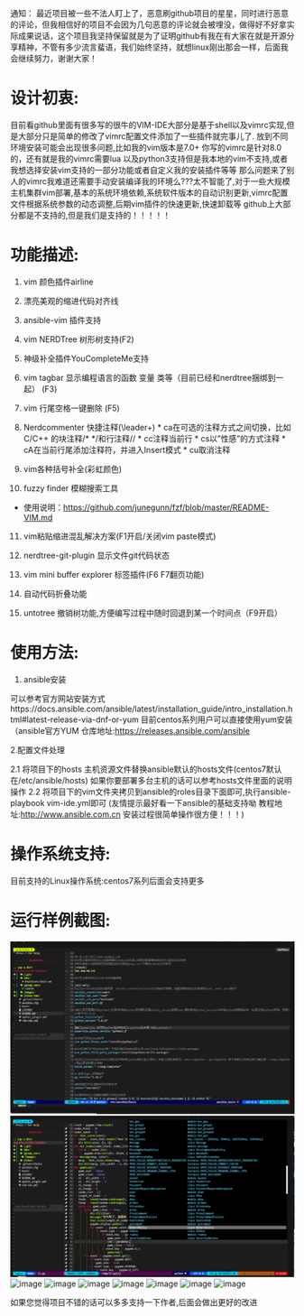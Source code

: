 
通知：
最近项目被一些不法人盯上了，恶意刷github项目的星星，同时进行恶意的评论，但我相信好的项目不会因为几句恶意的评论就会被埋没，做得好不好拿实际成果说话，这个项目我坚持保留就是为了证明github有我在有大家在就是开源分享精神，不管有多少流言蜚语，我们始终坚持，就想linux刚出那会一样，后面我会继续努力，谢谢大家！

# 设计初衷:
   目前看github里面有很多写的很牛的VIM-IDE大部分是基于shell以及vimrc实现,但是大部分只是简单的修改了vimrc配置文件添加了一些插件就完事儿了.
放到不同环境安装可能会出现很多问题,比如我的vim版本是7.0+ 你写的vimrc是针对8.0的，还有就是我的vimrc需要lua 以及python3支持但是我本地的vim不支持,或者我想选择安装vim支持的一部分功能或者自定义我的安装插件等等
    那么问题来了别人的vimrc我难道还需要手动安装编译我的环境么???太不智能了,对于一些大规模主机集群vim部署,基本的系统环境依赖,系统软件版本的自动识别更新,vimrc配置文件根据系统参数的动态调整,后期vim插件的快速更新,快速卸载等 github上大部分都是不支持的,但是我们是支持的！！！！！



  # 功能描述:

  1. vim 颜色插件airline

  2. 漂亮美观的缩进代码对齐线

  3. ansible-vim 插件支持

  4. vim NERDTree 树形树支持(F2)

  5. 神级补全插件YouCompleteMe支持

  6. vim tagbar 显示编程语言的函数 变量 类等（目前已经和nerdtree捆绑到一起） (F3)

  7. vim 行尾空格一键删除 (F5)

  8. Nerdcommenter 快捷注释(\leader+)
    * <leader>ca在可选的注释方式之间切换，比如C/C++ 的块注释/* */和行注释//
    * <leader>cc注释当前行
    * <leader>cs以”性感”的方式注释
    * <leader>cA在当前行尾添加注释符，并进入Insert模式
    * <leader>cu取消注释

  9. vim各种括号补全(彩虹颜色)


  10. fuzzy finder 模糊搜索工具
  * 使用说明：https://github.com/junegunn/fzf/blob/master/README-VIM.md

  11. vim粘贴缩进混乱解决方案(F1开启/关闭vim paste模式)

  12. nerdtree-git-plugin 显示文件git代码状态

  13. vim mini buffer explorer 标签插件(F6 F7翻页功能)

  14. 自动代码折叠功能

  15. untotree 撤销树功能,方便编写过程中随时回退到某一个时间点（F9开启）


# 使用方法:
1. ansible安装 

可以参考官方网站安装方式https://docs.ansible.com/ansible/latest/installation_guide/intro_installation.html#latest-release-via-dnf-or-yum
目前centos系列用户可以直接使用yum安装（ansible官方YUM 仓库地址:https://releases.ansible.com/ansible

2.配置文件处理

2.1 将项目下的hosts 主机资源文件替换ansible默认的hosts文件(centos7默认在/etc/ansible/hosts)
如果你要部署多台主机的话可以参考hosts文件里面的说明操作
2.2 将项目下的vim文件夹拷贝到ansible的roles目录下面即可,执行ansible-playbook vim-ide.yml即可
(友情提示最好看一下ansible的基础支持呦  教程地址:http://www.ansible.com.cn  安装过程很简单操作很方便！！！)


# 操作系统支持:
目前支持的Linux操作系统:centos7系列后面会支持更多


# 运行样例截图:
![image](https://github.com/Hello-Linux/Ansible-VIM-IDE/raw/master/images/example1.png)
![image](https://github.com/Hello-Linux/Ansible-VIM-IDE/raw/master/images/example2.png)
![image](https://github.com/Hello-Linux/Ansible-VIM-IDE/raw/master/images/example3.png)
![image](https://github.com/Hello-Linux/Ansible-VIM-IDE/raw/master/images/example4.png)
![image](https://github.com/Hello-Linux/Ansible-VIM-IDE/raw/master/images/example5.png)
![image](https://github.com/Hello-Linux/Ansible-VIM-IDE/raw/master/images/example6.png)
![image](https://github.com/Hello-Linux/Ansible-VIM-IDE/raw/master/images/example7.png)
![image](https://github.com/Hello-Linux/Ansible-VIM-IDE/raw/master/images/example8.png)
![image](https://github.com/Hello-Linux/Ansible-VIM-IDE/raw/master/images/example11.png)

如果您觉得项目不错的话可以多多支持一下作者,后面会做出更好的改进
<div align="center">
<img src="https://github.com/Hello-Linux/Ansible-VIM-IDE/raw/master/images/example9.png" alt=""/>
<img src="https://github.com/Hello-Linux/Ansible-VIM-IDE/raw/master/images/example10.png" alt=""/><br>
</div>

